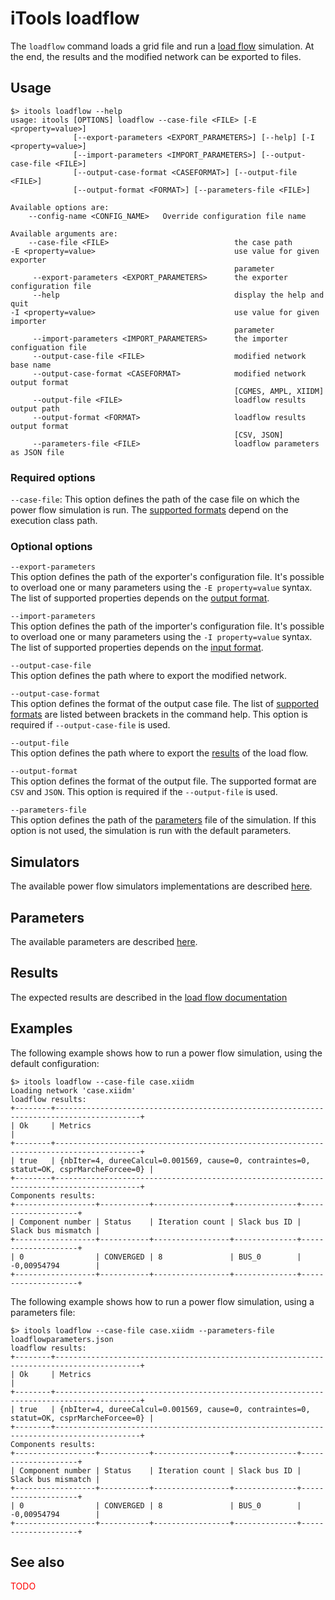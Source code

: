 # iTools loadflow

The `loadflow` command loads a grid file and run a [load flow](../../simulation/loadflow/index.md) simulation. At the end, the results and the modified network can be exported to files.

## Usage
```
$> itools loadflow --help
usage: itools [OPTIONS] loadflow --case-file <FILE> [-E <property=value>]
              [--export-parameters <EXPORT_PARAMETERS>] [--help] [-I <property=value>]
              [--import-parameters <IMPORT_PARAMETERS>] [--output-case-file <FILE>]
              [--output-case-format <CASEFORMAT>] [--output-file <FILE>]
              [--output-format <FORMAT>] [--parameters-file <FILE>]

Available options are:
    --config-name <CONFIG_NAME>   Override configuration file name

Available arguments are:
    --case-file <FILE>                            the case path
-E <property=value>                               use value for given exporter
                                                  parameter
     --export-parameters <EXPORT_PARAMETERS>      the exporter configuration file
     --help                                       display the help and quit
-I <property=value>                               use value for given importer
                                                  parameter
     --import-parameters <IMPORT_PARAMETERS>      the importer configuation file
     --output-case-file <FILE>                    modified network base name
     --output-case-format <CASEFORMAT>            modified network output format
                                                  [CGMES, AMPL, XIIDM]
     --output-file <FILE>                         loadflow results output path
     --output-format <FORMAT>                     loadflow results output format
                                                  [CSV, JSON]
     --parameters-file <FILE>                     loadflow parameters as JSON file
```

### Required options

`--case-file`: This option defines the path of the case file on which the power flow simulation is run. The [supported formats](../../grid_exchange_formats/index.md) depend on the execution class path. 

### Optional options

`--export-parameters`  
This option defines the path of the exporter's configuration file. It's possible to overload one or many parameters using the `-E property=value` syntax. The list of supported properties depends on the [output format](../../grid_exchange_formats/index.md).

`--import-parameters`  
This option defines the path of the importer's configuration file. It's possible to overload one or many parameters using the `-I property=value` syntax. The list of supported properties depends on the [input format](../../grid_exchange_formats/index.md).

`--output-case-file`  
This option defines the path where to export the modified network.

`--output-case-format`  
This option defines the format of the output case file. The list of [supported formats](../../grid_exchange_formats/index.md) are listed between brackets in the command help. This option is required if `--output-case-file` is used.

`--output-file`  
This option defines the path where to export the [results](../../simulation/loadflow/index.md#outputs) of the load flow.

`--output-format`  
This option defines the format of the output file. The supported format are `CSV` and `JSON`. This option is required if the `--output-file` is used.

`--parameters-file`  
This option defines the path of the [parameters](#parameters) file of the simulation. If this option is not used, the simulation is run with the default parameters. 

## Simulators

The available power flow simulators implementations are described [here](../../simulation/loadflow/index.md#implementations).

## Parameters
The available parameters are described [here](../../simulation/loadflow/configuration.md#parameters).

## Results
The expected results are described in the [load flow documentation](../../simulation/loadflow/index.md#outputs)

## Examples
The following example shows how to run a power flow simulation, using the default configuration:
```
$> itools loadflow --case-file case.xiidm
Loading network 'case.xiidm'
loadflow results:
+--------+-----------------------------------------------------------------------------------------+
| Ok     | Metrics                                                                                 |
+--------+-----------------------------------------------------------------------------------------+
| true   | {nbIter=4, dureeCalcul=0.001569, cause=0, contraintes=0, statut=OK, csprMarcheForcee=0} |
+--------+-----------------------------------------------------------------------------------------+
Components results:
+------------------+-----------+-----------------+--------------+--------------------+
| Component number | Status    | Iteration count | Slack bus ID | Slack bus mismatch |
+------------------+-----------+-----------------+--------------+--------------------+
| 0                | CONVERGED | 8               | BUS_0        | -0,00954794        |
+------------------+-----------+-----------------+--------------+--------------------+
```

The following example shows how to run a power flow simulation, using a parameters file:
```
$> itools loadflow --case-file case.xiidm --parameters-file loadflowparameters.json
loadflow results:
+--------+-----------------------------------------------------------------------------------------+
| Ok     | Metrics                                                                                 |
+--------+-----------------------------------------------------------------------------------------+
| true   | {nbIter=4, dureeCalcul=0.001569, cause=0, contraintes=0, statut=OK, csprMarcheForcee=0} |
+--------+-----------------------------------------------------------------------------------------+
Components results:
+------------------+-----------+-----------------+--------------+--------------------+
| Component number | Status    | Iteration count | Slack bus ID | Slack bus mismatch |
+------------------+-----------+-----------------+--------------+--------------------+
| 0                | CONVERGED | 8               | BUS_0        | -0,00954794        |
+------------------+-----------+-----------------+--------------+--------------------+
```

## See also
<span style="color: red">TODO</span> 

